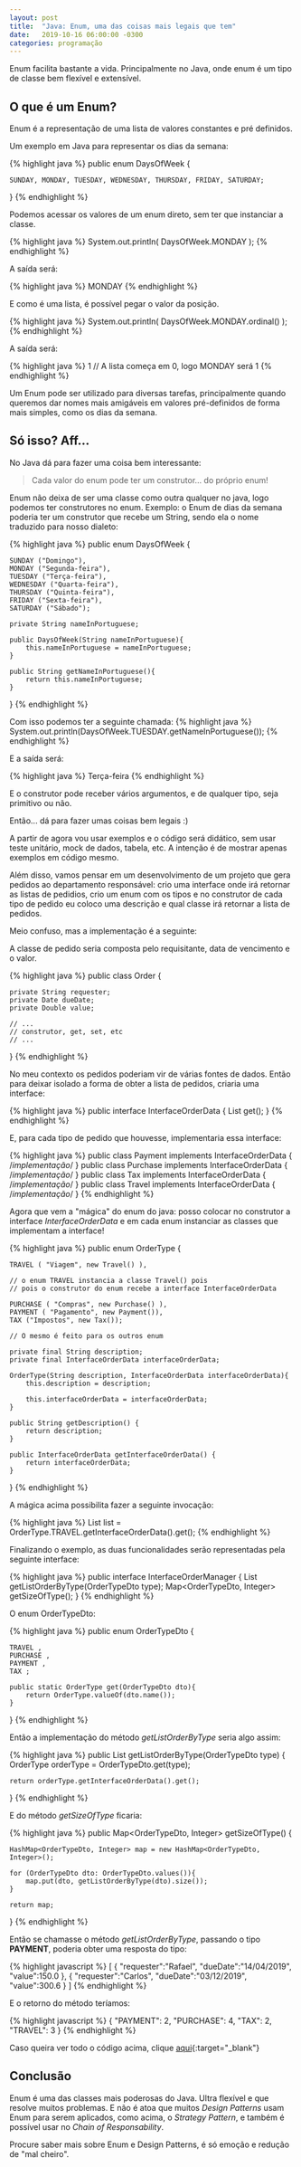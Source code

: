 ```yaml
---
layout: post
title:  "Java: Enum, uma das coisas mais legais que tem"
date:   2019-10-16 06:00:00 -0300
categories: programação
---
```


Enum facilita bastante a vida. Principalmente no Java, onde enum é um tipo de classe bem flexível e extensível.

O que é um Enum?
----------------

Enum é a representação de uma lista de valores constantes e pré definidos.

Um exemplo em Java para representar os dias da semana:

{% highlight java %} 
public enum DaysOfWeek {

    SUNDAY, MONDAY, TUESDAY, WEDNESDAY, THURSDAY, FRIDAY, SATURDAY;

}
{% endhighlight %}

Podemos acessar os valores de um enum direto, sem ter que instanciar a classe.

{% highlight java %}
System.out.println( DaysOfWeek.MONDAY );
{% endhighlight %}

A saída será:

{% highlight java %}
MONDAY
{% endhighlight %}

E como é uma lista, é possível pegar o valor da posição.

{% highlight java %}
System.out.println( DaysOfWeek.MONDAY.ordinal() );
{% endhighlight %}

A saída será:

{% highlight java %}
1 // A lista começa em 0, logo MONDAY será 1
{% endhighlight %}

Um Enum pode ser utilizado para diversas tarefas, principalmente quando queremos dar nomes mais amigáveis em valores pré-definidos de forma mais simples, como os dias da semana.


Só isso? Aff…
-------------

No Java dá para fazer uma coisa bem interessante:

> Cada valor do enum pode ter um construtor… do próprio enum!

Enum não deixa de ser uma classe como outra qualquer no java, logo podemos ter construtores no enum.
Exemplo: o Enum de dias da semana poderia ter um construtor que recebe um String, sendo ela o nome traduzido para nosso dialeto:

{% highlight java %}
public enum DaysOfWeek {
 
    SUNDAY ("Domingo"),
    MONDAY ("Segunda-feira"), 
    TUESDAY ("Terça-feira"), 
    WEDNESDAY ("Quarta-feira"), 
    THURSDAY ("Quinta-feira"), 
    FRIDAY ("Sexta-feira"), 
    SATURDAY ("Sábado");

    private String nameInPortuguese;

    public DaysOfWeek(String nameInPortuguese){
        this.nameInPortuguese = nameInPortuguese;
    }

    public String getNameInPortuguese(){
        return this.nameInPortuguese;
    }
}
{% endhighlight %}

Com isso podemos ter a seguinte chamada:
{% highlight java %}
System.out.println(DaysOfWeek.TUESDAY.getNameInPortuguese());
{% endhighlight %}

E a saída será:

{% highlight java %}
Terça-feira
{% endhighlight %}

E o construtor pode receber vários argumentos, e de qualquer tipo, seja primitivo ou não.

Então... dá para fazer umas coisas bem legais :)

A partir de agora vou usar exemplos e o código será didático, sem usar teste unitário, mock de dados, tabela, etc. A intenção é de mostrar apenas exemplos em código mesmo.

Além disso, vamos pensar em um desenvolvimento de um projeto que gera pedidos ao departamento responsável: crio uma interface onde irá retornar as listas de pedidios, crio um enum com os tipos e no construtor de cada tipo de pedido eu coloco uma descrição e qual classe irá retornar a lista de pedidos.

Meio confuso, mas a implementação é a seguinte:

A classe de pedido seria composta pelo requisitante, data de vencimento e o valor.

{% highlight java %}
public class Order {

    private String requester;
    private Date dueDate;
    private Double value;

    // ...
    // construtor, get, set, etc
    // ...

}
{% endhighlight %}

No meu contexto os pedidos poderiam vir de várias fontes de dados. Então para deixar isolado a forma de obter a lista de pedidos, criaria uma interface:

{% highlight java %}
public interface InterfaceOrderData {
    List<Order> get();
}
{% endhighlight %}

E, para cada tipo de pedido que houvesse, implementaria essa interface:

{% highlight java %}
public class Payment  implements InterfaceOrderData { /*implementação*/ }
public class Purchase implements InterfaceOrderData { /*implementação*/ }
public class Tax implements InterfaceOrderData { /*implementação*/ }
public class Travel implements InterfaceOrderData { /*implementação*/ }
{% endhighlight %}

Agora que vem a "mágica" do enum do java: posso colocar no construtor a interface *InterfaceOrderData* e em cada enum instanciar as classes que implementam a interface!

{% highlight java %}
public enum OrderType {

    TRAVEL ( "Viagem", new Travel() ), 
    
    // o enum TRAVEL instancia a classe Travel() pois
    // pois o construtor do enum recebe a interface InterfaceOrderData
    
    PURCHASE ( "Compras", new Purchase() ),
    PAYMENT ( "Pagamento", new Payment()),
    TAX ("Impostos", new Tax());

    // O mesmo é feito para os outros enum

    private final String description;
    private final InterfaceOrderData interfaceOrderData;

    OrderType(String description, InterfaceOrderData interfaceOrderData){
        this.description = description;

        this.interfaceOrderData = interfaceOrderData;
    }

    public String getDescription() {
        return description;
    }
    
    public InterfaceOrderData getInterfaceOrderData() {
        return interfaceOrderData;
    }
}
{% endhighlight %}

A mágica acima possibilita fazer a seguinte invocação:

{% highlight java %}
    List<Order> list = OrderType.TRAVEL.getInterfaceOrderData().get();
{% endhighlight %}

Finalizando o exemplo, as duas funcionalidades serão representadas pela seguinte interface:

{% highlight java %}
public interface InterfaceOrderManager {
    List<Order> getListOrderByType(OrderTypeDto type);
    Map<OrderTypeDto, Integer> getSizeOfType();
}
{% endhighlight %}

O enum OrderTypeDto:

{% highlight java %}
public enum OrderTypeDto {

    TRAVEL ,
    PURCHASE ,
    PAYMENT ,
    TAX ;

    public static OrderType get(OrderTypeDto dto){
        return OrderType.valueOf(dto.name());
    }

}
{% endhighlight %}

Então a implementação do método *getListOrderByType* seria algo assim:

{% highlight java %}
public List<Order> getListOrderByType(OrderTypeDto type) {
    OrderType orderType = OrderTypeDto.get(type);

    return orderType.getInterfaceOrderData().get();
}
{% endhighlight %}

E do método *getSizeOfType* ficaria:

{% highlight java %}
public Map<OrderTypeDto, Integer> getSizeOfType() {

    HashMap<OrderTypeDto, Integer> map = new HashMap<OrderTypeDto, Integer>();

    for (OrderTypeDto dto: OrderTypeDto.values()){
        map.put(dto, getListOrderByType(dto).size());
    }

    return map;
}
{% endhighlight %}

Então se chamasse o método *getListOrderByType*, passando o tipo **PAYMENT**, poderia obter uma resposta do tipo:

{% highlight javascript %}
[
    {
        "requester":"Rafael", 
        "dueDate":"14/04/2019", 
        "value":150.0
    }, 
    {
        "requester":"Carlos", 
        "dueDate":"03/12/2019", 
        "value":300.6
    }
]
{% endhighlight %}

E o retorno do método teríamos:

{% highlight javascript %}
{
    "PAYMENT": 2, 
    "PURCHASE": 4, 
    "TAX": 2, 
    "TRAVEL": 3
}
{% endhighlight %}

Caso queira ver todo o código acima, clique [aqui](https://github.com/oindiao/java-enum "código no github"){:target="_blank"}

Conclusão
---------

Enum é uma das classes mais poderosas do Java. Ultra flexível e que resolve muitos problemas. E não é atoa que muitos *Design Patterns* usam Enum para serem aplicados, como acima, o *Strategy Pattern*, e também é possível usar no *Chain of Responsability*.

Procure saber mais sobre Enum e Design Patterns, é só emoção e redução de "mal cheiro".